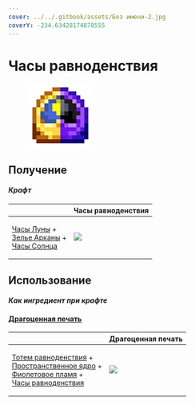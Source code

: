 ```yaml
---
cover: ../../.gitbook/assets/Без имени-2.jpg
coverY: -234.63428174878555
---
```


# Часы равноденствия

<figure><img src="../../.gitbook/assets/equinox_clock_128.png" alt=""><figcaption></figcaption></figure>

## Получение

#### _Крафт_

|                                                                                                                                                       |  Часы равноденствия                           |
| ----------------------------------------------------------------------------------------------------------------------------------------------------- | --------------------------------------------- |
| <p><a href="moon_clock.md">Часы Луны</a> +<br><a href="weak_arcana_potion.md">Зелье Арканы</a> +<br><a href="mysterious_clock.md">Часы Солнца</a></p> | ![](../../.gitbook/assets/equinox\_clock.png) |

## Использование

#### _Как ингредиент при крафте_

#### [Драгоценная печать](perk_seal.md)

|                                                                                                                                                                                                                                    |  Драгоценная печать                       |
| ---------------------------------------------------------------------------------------------------------------------------------------------------------------------------------------------------------------------------------- | ----------------------------------------- |
| <p><a href="totem_of_equinox.md">Тотем равноденствия</a> +<br><a href="spawner_seeker.md">Пространственное ядро</a> +<br><a href="purple_blaze.md">Фиолетовое пламя</a> +<br><a href="equinox_clock.md">Часы равноденствия</a></p> | ![](../../.gitbook/assets/perk\_seal.png) |

